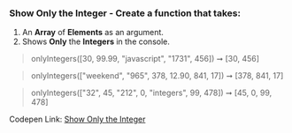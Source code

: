 ### Show Only the Integer - Create a function that takes: 

1. An **Array** of **Elements** as an argument. 
1. Shows **Only** the **Integers** in the console.

> onlyIntegers([30, 99.99, "javascript", "1731", 456]) ➞ [30, 456] 

> onlyIntegers(["weekend", "965", 378, 12.90, 841, 17]) ➞ [378, 841, 17]

> onlyIntegers(["32", 45, "212", 0, "integers", 99, 478]) ➞ [45, 0, 99, 478] 

Codepen Link: [Show Only the Integer](https://codepen.io/javascriptstudent/pen/JjYZbEm?editors=0012)